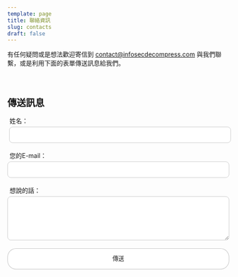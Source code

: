 ```yaml
---
template: page
title: 聯絡資訊
slug: contacts
draft: false
---
```

<style>
label{
  padding:10px;
  margin: -5px;
}
input[type=text] {
  width: 100%;
  padding: 10px 10px;
  margin: 4px;
  display: inline-block;
  border: 1px solid #ccc;
  border-radius: 8px;
  box-sizing: border-box;
}
input[type=email] {
  width: 100%;
  padding: 10px 10px;
  margin: 4px 0;
  display: inline-block;
  border: 1px solid #ccc;
  border-radius: 8px;
  box-sizing: border-box;
}
textarea {
  width: 100%;
  height: 100px;
  margin: 4px 0;
  padding: 10px 10px;
  border: 1px solid #ccc;
  border-radius: 8px;
  box-sizing: border-box;
}
button[type=submit] {
  padding: 0 24px;
  width: 100%;
  line-height: 18px;
  text-align: center;
  color: #222;
  background-color:rgba(255,255,255);
  border: 1px solid rgba(0, 0, 0, .23);
  border-radius: 20px;
  padding: 14px 20px;
  cursor: pointer;
}

button[type=submit]:hover,focus {
  color: #5d93ff ;
  border-color:#5d93ff;
}
</style>



有任何疑問或是想法歡迎寄信到 [contact@infosecdecompress.com](mailto:contact@infosecdecompress.com) 與我們聯繫，或是利用下面的表單傳送訊息給我們。
<br/><br/><br/>
<h2>傳送訊息</h2>

<form name="Contact Form" method="POST" data-netlify-recaptcha="true" data-netlify="true" action="/pages/success">
  <p>
    <label>姓名：</label><input type="text" name="name"/>
  </p>
  <p>
    <label>您的E-mail：</label><input type="email" name="email" />
  </p>
    <label>想說的話：</label><textarea name="message"></textarea>
  </p>
<div data-netlify-recaptcha="true"></div>
  <p>
    <button type="submit">傳送</button>
  </p>
</form>